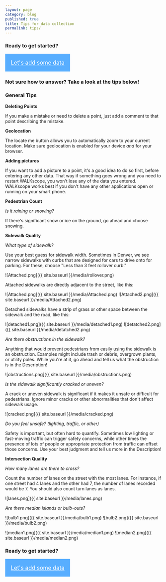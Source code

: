 ```yaml
---
layout: page
category: blog
published: true
title: Tips for data collection
permalink: tips/
---
```


### Ready to get started?

<a class="button" href="http://app.localdata.com/mobile/#walkscope" style="color:#fff; background: #58aeff; padding: 1em; display:inline-block; font-size: 18px">Let's add some data</a>

### Not sure how to answer? Take a look at the tips below!

### General Tips

**Deleting Points**

If you make a mistake or need to delete a point, just add a comment to that point describing the mistake.

**Geolocation**

The locate me button allows you to automatically zoom to your current location. Make sure geolocation is enabled for your device _and_ for your browser.

**Adding pictures**

If you want to add a picture to a point, it's a good idea to do so first, before entering any other data. That way if something goes wrong and you need to restart WALKscope, you won't lose any of the data you entered. WALKscope works best if you don't have any other applications open or running on your smart phone.

**Pedestrian Count**

_Is it raining or snowing?_

If there's significant snow or ice on the ground, go ahead and choose snowing.

**Sidewalk Quality**

_What type of sidewalk?_

Use your best guess for sidewalk width. Sometimes in Denver, we see narrow sidewalks with curbs that are designed for cars to drive onto for parking. For these, choose "Less than 3 feet rollover curb."

![Attached.png]({{ site.baseurl }}/media/rollover.png)

Attached sidewalks are directly adjacent to the street, like this:

![Attached.png]({{ site.baseurl }}/media/Attached.png)
![Attached2.png]({{ site.baseurl }}/media/Attached2.png)

Detached sidewalks have a strip of grass or other space between the sidewalk and the road, like this:

![detached1.png]({{ site.baseurl }}/media/detached1.png)
![detatched2.png]({{ site.baseurl }}/media/detatched2.png)

_Are there obstructions in the sidewalk?_

Anything that would prevent pedestrians from easily using the sidewalk is an obstruction. Examples might include trash or debris, overgrown plants, or utility poles. While you're at it, go ahead and tell us what the obstruction is in the Description!

![obstructions.png]({{ site.baseurl }}/media/obstructions.png)

_Is the sidewalk significantly cracked or uneven?_

A crack or uneven sidewalk is significant if it makes it unsafe or difficult for pedestrians. Ignore minor cracks or other abnormalities that don't affect sidewalk usage.

![cracked.png]({{ site.baseurl }}/media/cracked.png)

_Do you feel unsafe? (lighting, traffic, or other)_

Safety is important, but often hard to quantify. Sometimes low lighting or fast-moving traffic can trigger safety concerns, while other times the presence of lots of people or appropriate protection from traffic can offset those concerns. Use your best judgment and tell us more in the Description!

**Intersection Quality**

_How many lanes are there to cross?_

Count the number of lanes on the street with the most lanes. For instance, if one street had 4 lanes and the other had 7, the number of lanes recorded would be 7. You should also count turn lanes as lanes.

![lanes.png]({{ site.baseurl }}/media/lanes.png)

_Are there median islands or bulb-outs?_

![bulb1.png]({{ site.baseurl }}/media/bulb1.png)
![bulb2.png]({{ site.baseurl }}/media/bulb2.png)

![median1.png]({{ site.baseurl }}/media/median1.png)
![median2.png]({{ site.baseurl }}/media/median2.png)

### Ready to get started?

<a class="button" href="http://ptx-dev.herokuapp.com/mobile/#walkscope" style="color:#fff; background: #58aeff; padding: 1em; display:inline-block; font-size: 18px">Let's add some data</a>
